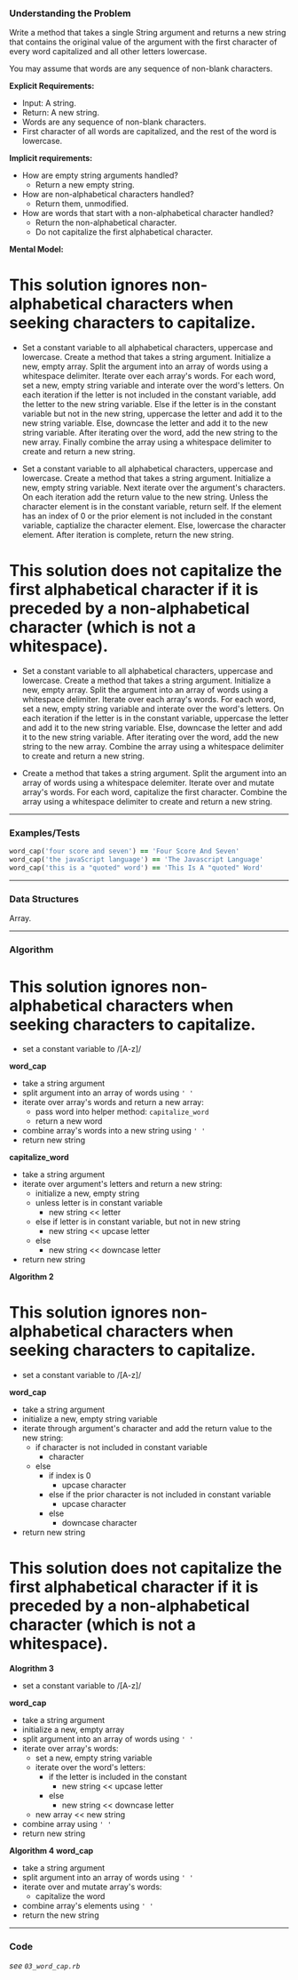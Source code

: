 ### Understanding the Problem
Write a method that takes a single String argument and returns a new string that contains the original value of the argument with the first character of every word capitalized and all other letters lowercase.

You may assume that words are any sequence of non-blank characters.

**Explicit Requirements:**

- Input: A string.
- Return: A new string.
- Words are any sequence of non-blank characters.
- First character of all words are capitalized, and the rest of the word is lowercase.

**Implicit requirements:**

- How are empty string arguments handled?
    - Return a new empty string.
- How are non-alphabetical characters handled?
    - Return them, unmodified.
- How are words that start with a non-alphabetical character handled?
    - Return the non-alphabetical character.
    - Do not capitalize the first alphabetical character.

**Mental Model:**

# This solution ignores non-alphabetical characters when seeking characters to capitalize.
- Set a constant variable to all alphabetical characters, uppercase and lowercase.
Create a method that takes a string argument.  Initialize a new, empty array.  Split the argument into an array of words using a whitespace delimiter.  Iterate over each array's words.  For each word, set a new, empty string variable and interate over the word's letters.  On each iteration if the letter is not included in the constant variable, add the letter to the new string variable.  Else if the letter is in the constant variable but not in the new string, uppercase the letter and add it to the new string variable.  Else, downcase the letter and add it to the new string variable.  After iterating over the word, add the new string to the new array.  Finally combine the array using a whitespace delimiter to create and return a new string.

- Set a constant variable to all alphabetical characters, uppercase and lowercase.
Create a method that takes a string argument.  Initialize a new, empty string variable.  Next iterate over the argument's characters.  On each iteration add the return value to the new string.  Unless the character element is in the constant variable, return self.  If the element has an index of 0 or the prior element is not included in the constant variable, captialize the character element.  Else, lowercase the character element.  After iteration is complete, return the new string.

# This solution does not capitalize the first alphabetical character if it is preceded by a non-alphabetical character (which is not a whitespace).
- Set a constant variable to all alphabetical characters, uppercase and lowercase.
Create a method that takes a string argument.  Initialize a new, empty array.  Split the argument into an array of words using a whitespace delimiter.  Iterate over each array's words.  For each word, set a new, empty string variable and interate over the word's letters.  On each iteration if the letter is in the constant variable, uppercase the letter and add it to the new string variable.  Else, downcase the letter and add it to the new string variable.  After iterating over the word, add the new string to the new array.  Combine the array using a whitespace delimiter to create and return a new string.

- Create a method that takes a string argument.  Split the argument into an array of words using a whitespace delemiter.  Iterate over and mutate array's words.  For each word, capitalize the first character.  Combine the array using a whitespace delimiter to create and return a new string.

---
### Examples/Tests
```ruby
word_cap('four score and seven') == 'Four Score And Seven'
word_cap('the javaScript language') == 'The Javascript Language'
word_cap('this is a "quoted" word') == 'This Is A "quoted" Word'
```
---
### Data Structures
Array.

---
### Algorithm
# This solution ignores non-alphabetical characters when seeking characters to capitalize.
- set a constant variable to /[A-z]/

**word_cap**
- take a string argument
- split argument into an array of words using `' '`
- iterate over array's words and return a new array:
  - pass word into helper method: `capitalize_word`
  - return a new word
- combine array's words into a new string using `' '`
- return new string

**capitalize_word**
- take a string argument
- iterate over argument's letters and return a new string:
  - initialize a new, empty string
  - unless letter is in constant variable
    - new string << letter
  - else if letter is in constant variable, but not in new string
    - new string << upcase letter
  - else
    - new string << downcase letter
- return new string

**Algorithm 2**
# This solution ignores non-alphabetical characters when seeking characters to capitalize.
- set a constant variable to /[A-z]/

**word_cap**
- take a string argument
- initialize a new, empty string variable
- iterate through argument's character and add the return value to the new string:
  - if character is not included in constant variable
    - character
  - else
    - if index is 0
      - upcase character
    - else if the prior character is not included in constant variable
      - upcase character
    - else
      - downcase character
- return new string

# This solution does not capitalize the first alphabetical character if it is preceded by a non-alphabetical character (which is not a whitespace).
**Alogrithm 3**
- set a constant variable to /[A-z]/

**word_cap**
- take a string argument
- initialize a new, empty array
- split argument into an array of words using `' '`
- iterate over array's words:
  - set a new, empty string variable
  - iterate over the word's letters:
    - if the letter is included in the constant
      - new string << upcase letter
    - else
      - new string << downcase letter
  - new array << new string
- combine array using `' '`
- return new string

**Algorithm 4**
**word_cap**
- take a string argument
- split argument into an array of words using `' '`
- iterate over and mutate array's words:
  - capitalize the word
- combine array's elements using `' '`
- return the new string

---
### Code
*see `03_word_cap.rb`*
